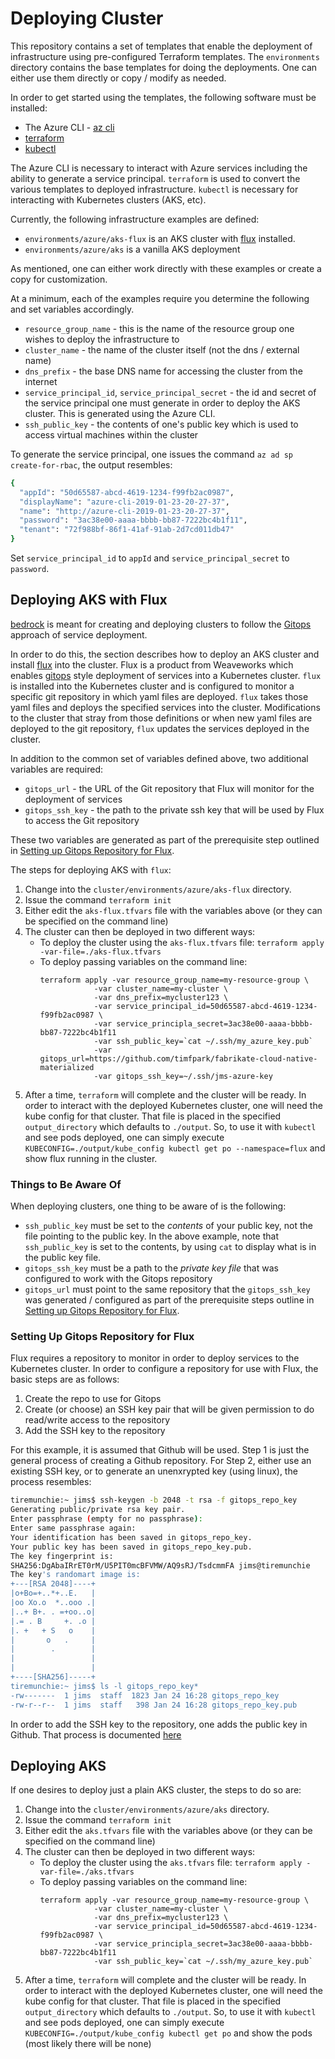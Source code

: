 # Deploying Cluster

This repository contains a set of templates that enable the deployment of infrastructure using
pre-configured Terraform templates.  The `environments` directory contains the base templates for 
doing the deployments.  One can either use them directly or copy / modify as needed.

In order to get started using the templates, the following software must be installed:

- The Azure CLI - [az cli](https://docs.microsoft.com/en-us/cli/azure/install-azure-cli?view=azure-cli-latest)
- [terraform](https://www.terraform.io/intro/getting-started/install.html)
- [kubectl](https://kubernetes.io/docs/tasks/tools/install-kubectl/)

The Azure CLI is necessary to interact with Azure services including the ability to generate a service 
principal.  `terraform` is used to convert the various templates to deployed infrastructure.  `kubectl`
is necessary for interacting with Kubernetes clusters (AKS, etc).

Currently, the following infrastructure examples are defined:

- `environments/azure/aks-flux` is an AKS cluster with [flux](https://github.com/weaveworks/flux-get-started) installed.
- `environments/azure/aks` is a vanilla AKS deployment

As mentioned, one can either work directly with these examples or create a copy for customization.

At a minimum, each of the examples require you determine the following and set variables accordingly.

- `resource_group_name` - this is the name of the resource group one wishes to deploy the infrastructure to
- `cluster_name` - the name of the cluster itself (not the dns / external name)
- `dns_prefix` - the base DNS name for accessing the cluster from the internet
- `service_principal_id`, `service_principal_secret` - the id and secret of the service principal one must generate in order to deploy the AKS cluster.  This is generated using the Azure CLI.
- `ssh_public_key` - the contents of one's public key which is used to access virtual machines within the cluster

To generate the service principal, one issues the command `az ad sp create-for-rbac`, the output resembles:

```bash
{
  "appId": "50d65587-abcd-4619-1234-f99fb2ac0987",
  "displayName": "azure-cli-2019-01-23-20-27-37",
  "name": "http://azure-cli-2019-01-23-20-27-37",
  "password": "3ac38e00-aaaa-bbbb-bb87-7222bc4b1f11",
  "tenant": "72f988bf-86f1-41af-91ab-2d7cd011db47"
}
```

Set `service_principal_id` to `appId` and `service_principal_secret` to `password`.

## Deploying AKS with Flux

[bedrock](https://github.com/Microsoft/bedrock) is meant for creating and deploying clusters to follow
the [Gitops](https://www.weave.works/blog/gitops-operations-by-pull-request) approach of service deployment.

In order to do this, the section describes how to deploy an AKS cluster and install 
[flux](https://github.com/weaveworks/flux-get-started) into the cluster.  Flux is a product from 
Weaveworks which enables [gitops](https://www.weave.works/blog/gitops-operations-by-pull-request) style 
deployment of services into a Kubernetes cluster.  `flux` is installed into the Kubernetes cluster and is 
configured to monitor a specific git repository in which yaml files are deployed.  `flux` takes those yaml 
files and deploys the specified services into the cluster.  Modifications to the cluster that stray from 
those definitions or when new yaml files are deployed to the git repository, `flux` updates the services 
deployed in the cluster.

In addition to the common set of variables defined above, two additional variables are required:

- `gitops_url` - the URL of the Git repository that Flux will monitor for the deployment of services
- `gitops_ssh_key` - the path to the private ssh key that will be used by Flux to access the Git repository

These two variables are generated as part of the prerequisite step outlined in [Setting up Gitops Repository for Flux](#setting-up-gitops-repository-for-flux).

The steps for deploying AKS with `flux`:

1. Change into the `cluster/environments/azure/aks-flux` directory.
2. Issue the command `terraform init`
3. Either edit the `aks-flux.tfvars` file with the variables above (or they can be specified on the command line)
4. The cluster can then be deployed in two different ways:
   - To deploy the cluster using the `aks-flux.tfvars` file: `terraform apply -var-file=./aks-flux.tfvars`
   - To deploy passing variables on the command line:
        ```
        terraform apply -var resource_group_name=my-resource-group \
                    -var cluster_name=my-cluster \
                    -var dns_prefix=mycluster123 \
                    -var service_principal_id=50d65587-abcd-4619-1234-f99fb2ac0987 \
                    -var service_principla_secret=3ac38e00-aaaa-bbbb-bb87-7222bc4b1f11
                    -var ssh_public_key=`cat ~/.ssh/my_azure_key.pub`
                    -var gitops_url=https://github.com/timfpark/fabrikate-cloud-native-materialized
                    -var gitops_ssh_key=~/.ssh/jms-azure-key
        ```
5. After a time, `terraform` will complete and the cluster will be ready.  In order to interact with the deployed Kubernetes cluster, one will need the kube config for that cluster.  That file is placed in the specified `output_directory` which defaults to `./output`.  So, to use it with `kubectl` and see pods deployed, one can simply execute `KUBECONFIG=./output/kube_config kubectl get po --namespace=flux` and show flux running in the cluster.

### Things to Be Aware Of

When deploying clusters, one thing to be aware of is the following:

- `ssh_public_key` must be set to the *contents* of your public key, not the file pointing to the public key.  In the above example, note that `ssh_public_key` is set to the contents, by using `cat` to display what is in the public key file.
- `gitops_ssh_key` must be a path to the *private key file* that was configured to work with the Gitops repository
- `gitops_url` must point to the same repository that the `gitops_ssh_key` was generated / configured as part of the prerequisite steps outline in [Setting up Gitops Repository for Flux](#setting-up-gitops-repository-for-flux).

### Setting Up Gitops Repository for Flux

Flux requires a repository to monitor in order to deploy services to the Kubernetes cluster.  In order to configure 
a repository for use with Flux, the basic steps are as follows:

1.  Create the repo to use for Gitops
2.  Create (or choose) an SSH key pair that will be given permission to do read/write access to the repository
3.  Add the SSH key to the repository

For this example, it is assumed that Github will be used.  Step 1 is just the general process of creating a Github 
repository.  For Step 2, either use an existing SSH key, or to generate an unenxrypted key (using linux), the process resembles:

```bash
tiremunchie:~ jims$ ssh-keygen -b 2048 -t rsa -f gitops_repo_key
Generating public/private rsa key pair.
Enter passphrase (empty for no passphrase): 
Enter same passphrase again: 
Your identification has been saved in gitops_repo_key.
Your public key has been saved in gitops_repo_key.pub.
The key fingerprint is:
SHA256:DgAbaIRrET0rM/U5PIT0mcBFVMW/AQ9sRJ/TsdcmmFA jims@tiremunchie
The key's randomart image is:
+---[RSA 2048]----+
|o+Bo=+..*+..E.   |
|oo Xo.o  *..ooo .|
|..+ B+. . =+oo..o|
|.= . B     +. .o |
|. +   + S   o    |
|       o   .     |
|        .        |
|                 |
|                 |
+----[SHA256]-----+
tiremunchie:~ jims$ ls -l gitops_repo_key*
-rw-------  1 jims  staff  1823 Jan 24 16:28 gitops_repo_key
-rw-r--r--  1 jims  staff   398 Jan 24 16:28 gitops_repo_key.pub
```

In order to add the SSH key to the repository, one adds the public key in Github.  That process is documented 
[here](https://help.github.com/articles/adding-a-new-ssh-key-to-your-github-account/)

## Deploying AKS

If one desires to deploy just a plain AKS cluster, the steps to do so are:

1. Change into the `cluster/environments/azure/aks` directory.
2. Issue the command `terraform init`
3. Either edit the `aks.tfvars` file with the variables above (or they can be specified on the command line)
4. The cluster can then be deployed in two different ways:
   - To deploy the cluster using the `aks.tfvars` file: `terraform apply -var-file=./aks.tfvars`
   - To deploy passing variables on the command line:
        ```
        terraform apply -var resource_group_name=my-resource-group \
                    -var cluster_name=my-cluster \
                    -var dns_prefix=mycluster123 \
                    -var service_principal_id=50d65587-abcd-4619-1234-f99fb2ac0987 \
                    -var service_principla_secret=3ac38e00-aaaa-bbbb-bb87-7222bc4b1f11
                    -var ssh_public_key=`cat ~/.ssh/my_azure_key.pub`
        ```
5. After a time, `terraform` will complete and the cluster will be ready.  In order to interact with the deployed Kubernetes cluster, one will need the kube config for that cluster.  That file is placed in the specified `output_directory` which defaults to `./output`.  So, to use it with `kubectl` and see pods deployed, one can simply execute `KUBECONFIG=./output/kube_config kubectl get po` and show the pods (most likely there will be none)